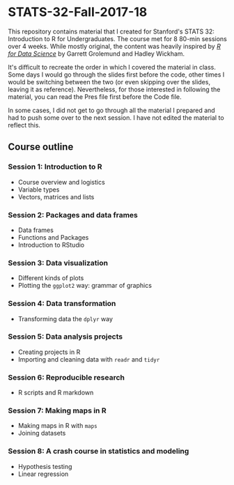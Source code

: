 # STATS-32-Fall-2017-18

This repository contains material that I created for Stanford's STATS 32: Introduction to R for Undergraduates. The course met for 8 80-min sessions over 4 weeks. While mostly original, the content was heavily inspired by [*R for Data Science*](http://r4ds.had.co.nz/) by Garrett Grolemund and Hadley Wickham.

It's difficult to recreate the order in which I covered the material in class. Some days I would go through the slides first before the code, other times I would be switching between the two (or even skipping over the slides, leaving it as reference). Nevertheless, for those interested in following the material, you can read the Pres file first before the Code file.  

In some cases, I did not get to go through all the material I prepared and had to push some over to the next session. I have not edited the material to reflect this.

## Course outline

### Session 1:  Introduction to R
- Course overview and logistics  
- Variable types  
- Vectors, matrices and lists  

### Session 2: Packages and data frames
- Data frames  
- Functions and Packages  
- Introduction to RStudio  

### Session 3: Data visualization
- Different kinds of plots  
- Plotting the `ggplot2` way: grammar of graphics

### Session 4: Data transformation
- Transforming data the `dplyr` way

### Session 5: Data analysis projects
- Creating projects in R  
- Importing and cleaning data with `readr` and `tidyr`

### Session 6: Reproducible research
- R scripts and R markdown  

### Session 7: Making maps in R
- Making maps in R with `maps`  
- Joining datasets  

### Session 8: A crash course in statistics and modeling
- Hypothesis testing  
- Linear regression
